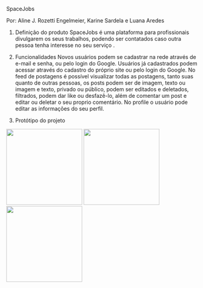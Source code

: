 SpaceJobs

Por: Aline J. Rozetti Engelmeier, Karine Sardela e Luana Aredes

1. Definição do produto
SpaceJobs é uma plataforma para profissionais divulgarem os seus trabalhos, podendo ser contatados caso outra pessoa tenha interesse no seu serviço . 

2. Funcionalidades
Novos usuários podem se cadastrar na rede através de e-mail e senha, ou pelo login do Google.
Usuários já cadastrados podem acessar através do cadastro do próprio site ou pelo login do Google.
No feed de postagens é possível visualizar todas as postagens, tanto suas quanto de outras pessoas, os posts podem ser de imagem, texto ou imagem e texto, privado ou público, podem ser editados e deletados, filtrados, podem dar like ou desfazê-lo, além de comentar um post e editar ou deletar o seu proprio comentário.
No profile o usuário pode editar as informações do seu perfil.

3. Protótipo do projeto
<div>
  <img src="./img/Desktop - 1.png" alt="" width="200px">
  <img src="./img/Desktop - 2.png" alt="" width="200px">
  <img src="./img/Slide1.PNG" alt="" width="200px">
</div>
